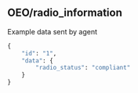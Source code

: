 ## OEO/radio\_information

Example data sent by agent

```py
{
    "id": "1",
    "data": {
        "radio_status": "compliant"
    }
}
```
